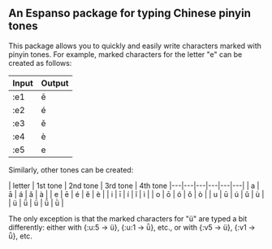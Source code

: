 ## An Espanso package for typing Chinese pinyin tones

This package allows you to quickly and easily write characters marked with pinyin tones. For example, marked characters for the letter "e" can be created as follows:

| Input      | Output |
| ----------- | ----------- |
| :e1      | ē       |
| :e2   | é        |
| :e3      | ě       |
| :e4   | è        |
| :e5      | e       |

Similarly, other tones can be created:

| letter | 1st tone  |  2nd tone | 3rd tone  | 4th tone
|---|---|---|---|---|---|
| a  | ā  | á  | ǎ  | à  | 
| e  | ē  | é  | ě  |  è |
| i  | ī  |  í | ǐ  | ì  |
| o  | ō  |  ó | ǒ  | ò  |
| u  | ū  |  ú | ǔ  | ù  |
| ü  | ǖ  |  ǘ | ǚ  | ǜ  |

The only exception is that the marked characters for "ü" are typed a bit differently: either with {:u:5 -> ü}, {:u:1 -> ǖ}, etc., or with {:v5 -> ü}, {:v1 -> ǖ}, etc.

